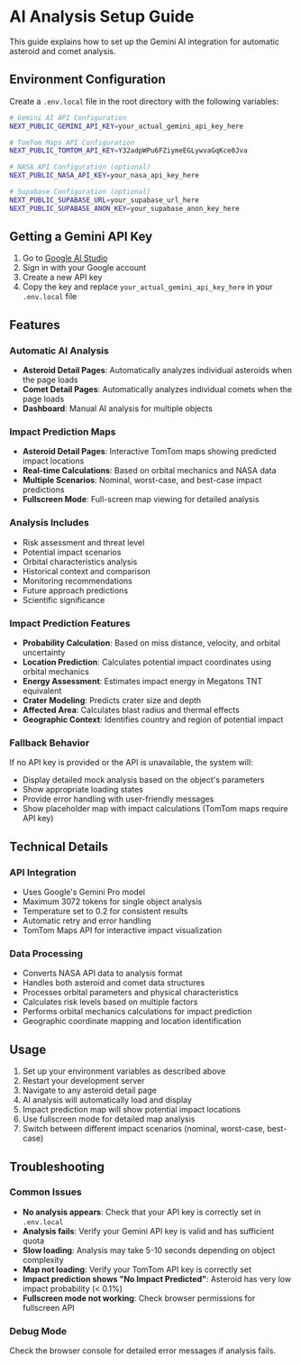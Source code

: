 # AI Analysis Setup Guide

This guide explains how to set up the Gemini AI integration for automatic asteroid and comet analysis.

## Environment Configuration

Create a `.env.local` file in the root directory with the following variables:

```bash
# Gemini AI API Configuration
NEXT_PUBLIC_GEMINI_API_KEY=your_actual_gemini_api_key_here

# TomTom Maps API Configuration
NEXT_PUBLIC_TOMTOM_API_KEY=Y32adpWPu6FZiymeEGLywvaGqKce0Jva

# NASA API Configuration (optional)
NEXT_PUBLIC_NASA_API_KEY=your_nasa_api_key_here

# Supabase Configuration (optional)
NEXT_PUBLIC_SUPABASE_URL=your_supabase_url_here
NEXT_PUBLIC_SUPABASE_ANON_KEY=your_supabase_anon_key_here
```

## Getting a Gemini API Key

1. Go to [Google AI Studio](https://makersuite.google.com/app/apikey)
2. Sign in with your Google account
3. Create a new API key
4. Copy the key and replace `your_actual_gemini_api_key_here` in your `.env.local` file

## Features

### Automatic AI Analysis
- **Asteroid Detail Pages**: Automatically analyzes individual asteroids when the page loads
- **Comet Detail Pages**: Automatically analyzes individual comets when the page loads
- **Dashboard**: Manual AI analysis for multiple objects

### Impact Prediction Maps
- **Asteroid Detail Pages**: Interactive TomTom maps showing predicted impact locations
- **Real-time Calculations**: Based on orbital mechanics and NASA data
- **Multiple Scenarios**: Nominal, worst-case, and best-case impact predictions
- **Fullscreen Mode**: Full-screen map viewing for detailed analysis

### Analysis Includes
- Risk assessment and threat level
- Potential impact scenarios
- Orbital characteristics analysis
- Historical context and comparison
- Monitoring recommendations
- Future approach predictions
- Scientific significance

### Impact Prediction Features
- **Probability Calculation**: Based on miss distance, velocity, and orbital uncertainty
- **Location Prediction**: Calculates potential impact coordinates using orbital mechanics
- **Energy Assessment**: Estimates impact energy in Megatons TNT equivalent
- **Crater Modeling**: Predicts crater size and depth
- **Affected Area**: Calculates blast radius and thermal effects
- **Geographic Context**: Identifies country and region of potential impact

### Fallback Behavior
If no API key is provided or the API is unavailable, the system will:
- Display detailed mock analysis based on the object's parameters
- Show appropriate loading states
- Provide error handling with user-friendly messages
- Show placeholder map with impact calculations (TomTom maps require API key)

## Technical Details

### API Integration
- Uses Google's Gemini Pro model
- Maximum 3072 tokens for single object analysis
- Temperature set to 0.2 for consistent results
- Automatic retry and error handling
- TomTom Maps API for interactive impact visualization

### Data Processing
- Converts NASA API data to analysis format
- Handles both asteroid and comet data structures
- Processes orbital parameters and physical characteristics
- Calculates risk levels based on multiple factors
- Performs orbital mechanics calculations for impact prediction
- Geographic coordinate mapping and location identification

## Usage

1. Set up your environment variables as described above
2. Restart your development server
3. Navigate to any asteroid detail page
4. AI analysis will automatically load and display
5. Impact prediction map will show potential impact locations
6. Use fullscreen mode for detailed map analysis
7. Switch between different impact scenarios (nominal, worst-case, best-case)

## Troubleshooting

### Common Issues
- **No analysis appears**: Check that your API key is correctly set in `.env.local`
- **Analysis fails**: Verify your Gemini API key is valid and has sufficient quota
- **Slow loading**: Analysis may take 5-10 seconds depending on object complexity
- **Map not loading**: Verify your TomTom API key is correctly set
- **Impact prediction shows "No Impact Predicted"**: Asteroid has very low impact probability (< 0.1%)
- **Fullscreen mode not working**: Check browser permissions for fullscreen API

### Debug Mode
Check the browser console for detailed error messages if analysis fails.
